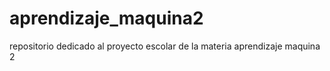 # aprendizaje_maquina2
repositorio dedicado al proyecto escolar de la materia aprendizaje maquina 2
